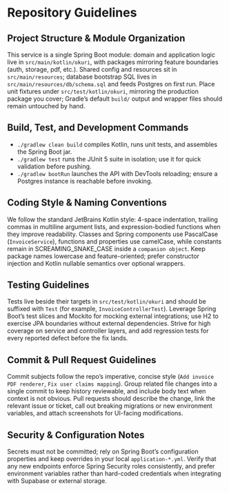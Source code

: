 # Repository Guidelines

## Project Structure & Module Organization
This service is a single Spring Boot module: domain and application logic live in `src/main/kotlin/okuri`, with packages mirroring feature boundaries (auth, storage, pdf, etc.). Shared config and resources sit in `src/main/resources`; database bootstrap SQL lives in `src/main/resources/db/schema.sql` and feeds Postgres on first run. Place unit fixtures under `src/test/kotlin/okuri`, mirroring the production package you cover; Gradle’s default `build/` output and wrapper files should remain untouched by hand.

## Build, Test, and Development Commands
- `./gradlew clean build` compiles Kotlin, runs unit tests, and assembles the Spring Boot jar.
- `./gradlew test` runs the JUnit 5 suite in isolation; use it for quick validation before pushing.
- `./gradlew bootRun` launches the API with DevTools reloading; ensure a Postgres instance is reachable before invoking.

## Coding Style & Naming Conventions
We follow the standard JetBrains Kotlin style: 4-space indentation, trailing commas in multiline argument lists, and expression-bodied functions when they improve readability. Classes and Spring components use PascalCase (`InvoiceService`), functions and properties use camelCase, while constants remain in SCREAMING_SNAKE_CASE inside a `companion object`. Keep package names lowercase and feature-oriented; prefer constructor injection and Kotlin nullable semantics over optional wrappers.

## Testing Guidelines
Tests live beside their targets in `src/test/kotlin/okuri` and should be suffixed with `Test` (for example, `InvoiceControllerTest`). Leverage Spring Boot’s test slices and Mockito for mocking external integrations; use H2 to exercise JPA boundaries without external dependencies. Strive for high coverage on service and controller layers, and add regression tests for every reported defect before the fix lands.

## Commit & Pull Request Guidelines
Commit subjects follow the repo’s imperative, concise style (`Add invoice PDF renderer`, `Fix user claims mapping`). Group related file changes into a single commit to keep history reviewable, and include body text when context is not obvious. Pull requests should describe the change, link the relevant issue or ticket, call out breaking migrations or new environment variables, and attach screenshots for UI-facing modifications.

## Security & Configuration Notes
Secrets must not be committed; rely on Spring Boot’s configuration properties and keep overrides in your local `application-*.yml`. Verify that any new endpoints enforce Spring Security roles consistently, and prefer environment variables rather than hard-coded credentials when integrating with Supabase or external storage.
